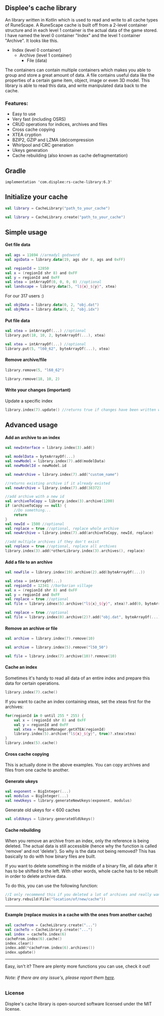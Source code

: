
## Displee's cache library
An library written in Kotlin which is used to read and write to all cache types of RuneScape.
A RuneScape cache is built off from a 2-level container structure and in each level 1 container is the actual data of the game stored.
I have named the level 0 container "Index" and the level 1 container "Archive". It looks like this.
- Index (level 0 container)
	- Archive (level 1 container)
		- File (data)

The containers can contain multiple containers which makes you able to group and store a great amount of data.
A file contains useful data like the properties of a certain game item, object, image or even 3D model.
This library is able to read this data, and write manipulated data back to the cache.

### Features:
- Easy to use
- Very fast (including OSRS)
- CRUD operations for indices, archives and files
- Cross cache copying
- XTEA cryption
- BZIP2, GZIP and LZMA (de)compression
- Whirlpool and CRC generation
- Ukeys generation
- Cache rebuilding (also known as cache defragmentation)

## Gradle
```
implementation 'com.displee:rs-cache-library:6.3'
```
## Initialize your cache
```kotlin
val library = CacheLibrary("path_to_your_cache")
```
```kotlin
val library = CacheLibrary.create("path_to_your_cache")
```
## Simple usage
#### Get file data
```kotlin
val ags = 11694 //armadyl godsword
val agsData = library.data(19, ags shr 8, ags and 0xFF)
```
```kotlin
val regionId = 12850
val x = (regionId shr 8) and 0xFF
val y = regionId and 0xFF
val xtea = intArrayOf(0, 0, 0, 0) //optional
val landscape = library.data(5, "l${x}_${y}", xtea)
```
For our 317 users :)
```kotlin
val objData = library.data(0, 2, "obj.dat")
val objMeta = library.data(0, 2, "obj.idx")
```
#### Put file data
```kotlin
val xtea = intArrayOf(...) //optional
library.put(18, 10, 2, byteArrayOf(...), xtea)
```
```kotlin
val xtea = intArrayOf(...) //optional
library.put(5, "l60_62", byteArrayOf(...), xtea)
```
#### Remove archive/file
```kotlin
library.remove(5, "l60_62")
```
```kotlin
library.remove(18, 10, 2)
```
#### Write your changes (important)
Update a specific index
```kotlin
library.index(7).update() //returns true if changes have been written with success, else false
```
## Advanced usage
#### Add an archive to an index
```kotlin
val newInterface = library.index(3).add()
```
```kotlin
val modelData = byteArrayOf(...)
val newModel = library.index(7).add(modelData)
val newModelId = newModel.id
```
```kotlin
val newArchive = library.index(7).add("custom_name")
```
```kotlin
//returns existing archive if it already existed
val newArchive = library.index(7).add(38372)
```
```kotlin
//add archive with a new id
val archiveToCopy = library.index(3).archive(1200)
if (archiveToCopy == null) {
    //Do something...
    return
}
val newId = 1500 //optional
val replace = true //optional, replace whole archive
val newArchive = library.index(7).add(archiveToCopy, newId, replace)
```
```kotlin
//add multiple archives if they don't exist
val replace = true //optional, replace all archives
library.index(3).add(*otherLibrary.index(3).archives(), replace)
```
#### Add a file to an archive
```kotlin
val newFile = library.index(19).archive(2).add(byteArrayOf(...))
```
```kotlin
val xtea = intArrayOf(...)
val regionId = 12341 //barbarian village
val x = (regionId shr 8) and 0xFF
val y = regionId and 0xFF
val replace = true //optional
val file = library.idnex(5).archive("l${x}_${y}", xtea)?.add(0, byteArrayOf(...), replace)
```
```kotlin
val replace = true //optional
val file = library.index(0).archive(2)?.add("obj.dat", byteArrayOf(...), replace)
```
#### Remove an archive or file
```kotlin
val archive = library.index(7).remove(10)
```
```kotlin
val archive = library.index(5).remove("l50_50")
```
```kotlin
val file = library.index(7).archive(10)?.remove(10)
```
#### Cache an index
Sometimes it's handy to read all data of an entire index and prepare this data for certain operations.
```kotlin
library.index(7).cache()
```
If you want to cache an index containing xteas, set the xteas first for the archives:
```kotlin
for(regionId in 0 until 255 * 255) {
    val x = (regionId shr 8) and 0xFF
    val y = regionId and 0xFF
    val xtea = RegionManager.getXTEA(regionId)
    library.index(5).archive("l${x}_${y}", true)?.xtea(xtea)
}
library.index(5).cache()
```
#### Cross cache copying
This is actually done in the above examples. You can copy archives and files from one cache to another.

#### Generate ukeys
```kotlin
val exponent = BigInteger(...)
val modulus = BigInteger(...)
val newUkeys = library.generateNewUkeys(exponent, modulus)
```
Generate old ukeys for < 600 caches
```kotlin
val oldUkeys = library.generateOldUkeys()
```
#### Cache rebuilding
When you remove an archive from an index, only the reference is being deleted.
The actual data is still accessible (hence why the function is called 'remove' and not 'delete').
So why is the data not being removed? This has basically to do with how binary files are built.

If you want to delete something in the middle of a binary file, all data after it has to be shifted to the left.
With other words, whole cache has to be rebuilt in order to delete archive data.

To do this, you can use the following function:
```kotlin
//I only recommend this if you deleted a lot of archives and really want to shrink your cache
library.rebuild(File("location/of/new/cache"))
```
---
#### Example (replace musics in a cache with the ones from another cache)
```kotlin
val cacheFrom = CacheLibrary.create("...")
val cacheTo = CacheLibrary.create("...")
val index = cacheTo.index(6)
cacheFrom.index(6).cache()
index.clear()
index.add(*cacheFrom.index(6).archives())
index.update()
```
---
Easy, isn't it?
There are plenty more functions you can use, check it out!

###### Note: if there are any issue's, please report them [here](https://github.com/Displee/RS2-Cache-Library/issues).


### License
Displee's cache library is open-sourced software licensed under the MIT license.
